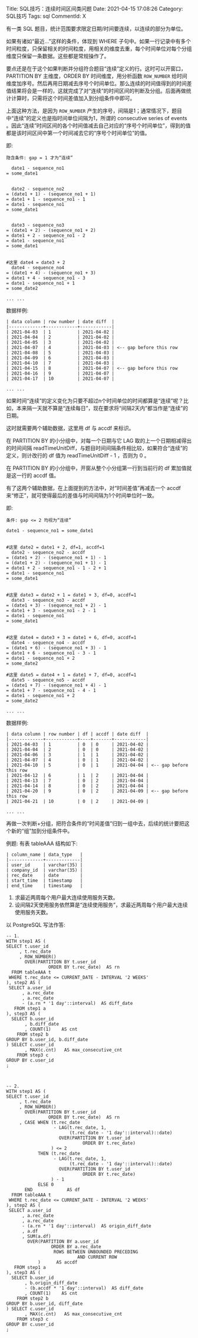 Title: SQL技巧：连续时间区间类问题
Date: 2021-04-15 17:08:26
Category: SQL技巧
Tags: sql
CommentId: X

有一类 SQL 题目，统计范围要求限定日期/时间要连续，以连续的部分为单位。


<!-- PELICAN_END_SUMMARY -->


如果有诸如“最近...”这样的条件，体现到 WHERE 子句中。如果一行记录中有多个时间粒度，只保留相关的时间粒度，用相关的维度去重，每个时间单位对每个分组维度只保留一条数据。这些都是常规操作了。


要点还是在于这个如果判断并分组符合题目“连续”定义的行。这时可以开窗口，PARTITION BY 主维度，ORDER BY 时间维度，用分析函数 `ROW_NUMBER` 给时间维度加序号。然后再用日期减去<span class="emp-text">序号个</span>时间单位。那么连续的时间值得到的<span class="emp-text">时间差值</span>结果将会是一样的，这就完成了对“连续”的时间区间的判断及分组。后面再做统计计算时，只需将这个时间差值加入到分组条件中即可。


上面这种方法，是因为 `ROW_NUMBER` 产生的序号，间隔是1；通常情况下，题目中“连续”的定义也是指时间单位间隔为1，所谓的 consecutive series of events 。因此“连续”时间区间的各个时间值减去自己对应的“序号个时间单位”，得到的值都是该时间区间中第一个时间减去它的“序号个时间单位”的值。

即:

```
隐含条件: gap = 1 才为“连续”

  date1 - sequence_no1
= some_date1


  date2 - sequence_no2
= (date1 + 1) - (sequence_no1 + 1)
= date1 + 1 - sequence_no1 - 1
= date1 - sequence_no1
= some_date1


  date3 - sequence_no3
= (date1 + 2) - (sequence_no1 + 2)
= date1 + 2 - sequence_no1 - 2
= date1 - sequence_no1
= some_date1


#这里 date4 = date3 + 2
  date4 - sequence_no4
= (date1 + 4) - (sequence_no1 + 3)
= date1 + 4 - sequence_no1 - 3
= date1 - sequence_no1 + 1
= some_date2

... ...
```


数据样例:

```
| data column | row number | date diff  |
|-------------+------------+------------|
| 2021-04-03  | 1          | 2021-04-02 |
| 2021-04-04  | 2          | 2021-04-02 |
| 2021-04-05  | 3          | 2021-04-02 |
| 2021-04-07  | 4          | 2021-04-03 | <-- gap before this row
| 2021-04-08  | 5          | 2021-04-03 |
| 2021-04-09  | 6          | 2021-04-03 |
| 2021-04-10  | 7          | 2021-04-03 |
| 2021-04-15  | 8          | 2021-04-07 | <-- gap before this row
| 2021-04-16  | 9          | 2021-04-07 |
| 2021-04-17  | 10         | 2021-04-07 |

... ...
```


如果时间“连续”的定义变化为只要不超过n个时间单位的时间都算是“连续”呢？比如，本来隔一天就不算是“连续每日”，现在要求将“间隔2天内”都当作是“连续”的日期。

这时就需要两个辅助数据，这里用 df 与 accdf 来标识。

在 PARTITION BY 的小分组中，对每一个日期与它 LAG 取的上一个日期相减得出的时间间隔 readTimeUnitDiff，与题目时间间隔条件相比较，如果符合“连续”的定义，则计改行的 df 值为 readTimeUnitDiff - 1 ，否则为 0 。

在 PARTITION BY 的小分组中，开窗从整个小分组第一行到当前行的 df 累加值就是这一行的 accdf 值。

有了这两个辅助数据，在上面提到的方法中，对“时间差值”再减去一个 accdf 来“修正”，就可使得最后的差值与时间间隔为1个时间单位时一致。

即:

```
条件: gap <= 2 均视为“连续”

date1 - sequence_no1 = some_date1


#这里 date2 = date1 + 2, df=1, accdf=1
  date2 - sequence_no2 - accdf
= (date1 + 2) - (sequence_no1 + 1) - 1
= (date1 + 2) - (sequence_no1 + 1) - 1
= date1 + 2 - sequence_no1 - 1 - 2 + 1
= date1 - sequence_no1
= some_date1


#这里 date3 = date2 + 1 = date1 + 3, df=0, accdf=1
  date3 - sequence_no3 - accdf
= (date1 + 3) - (sequence_no1 + 2) - 1
= date1 + 3 - sequence_no1 - 2 - 1
= date1 - sequence_no1
= some_date1


#这里 date4 = date3 + 3 = date1 + 6, df=0, accdf=1
  date4 - sequence_no4 - accdf
= (date1 + 6) - (sequence_no1 + 3) - 1
= date1 + 6 - sequence_no1 - 3 - 1
= date1 - sequence_no1 + 2
= some_date2

#这里 date5 = date4 + 1 = date1 + 7, df=0, accdf=1
  date5 - sequence_no5 - accdf
= (date1 + 7) - (sequence_no1 + 4) - 1
= date1 + 7 - sequence_no1 - 4 - 1
= date1 - sequence_no1 + 2
= some_date2

... ...
```


数据样例:

```
| data column | row number | df | accdf | date diff  |
|-------------+------------+----+-------+------------|
| 2021-04-03  | 1          | 0  | 0     | 2021-04-02 |
| 2021-04-04  | 2          | 0  | 0     | 2021-04-02 |
| 2021-04-06  | 3          | 1  | 1     | 2021-04-02 |
| 2021-04-07  | 4          | 0  | 1     | 2021-04-02 |
| 2021-04-10  | 5          | 0  | 1     | 2021-04-04 | <-- gap before this row
| 2021-04-12  | 6          | 1  | 2     | 2021-04-04 |
| 2021-04-13  | 7          | 0  | 2     | 2021-04-04 |
| 2021-04-14  | 8          | 0  | 2     | 2021-04-04 |
| 2021-04-20  | 9          | 0  | 2     | 2021-04-09 | <-- gap before this row
| 2021-04-21  | 10         | 0  | 2     | 2021-04-09 |

... ...
```


再做一次判断+分组，把符合条件的“时间差值”归到一组中去，后续的统计要把这个新的“组”加到分组条件中。


例题: 有表 tableAAA 结构如下:

```
| column_name | data_type   |
|-------------+-------------|
| user_id     | varchar(35) |
| company_id  | varchar(35) |
| rec_date    | date        | 
| start_time  | timestamp   |
| end_time    | timestamp   |
```

1. 求最近两周每个用户最大连续使用服务天数。
2. 设间隔2天使用服务依然算是“连续使用服务”，求最近两周每个用户最大连续使用服务天数。


以 PostgreSQL 写法作答:

```pgsql
-- 1.
WITH step1 AS (
SELECT t.user_id
     , t.rec_date
     , ROW_NUMBER()
       OVER(PARTITION BY t.user_id
                ORDER BY t.rec_date)  AS rn
  FROM tableAAA t
 WHERE t.rec_date <= CURRENT_DATE - INTERVAL '2 WEEKS'
), step2 AS (
 SELECT a.user_id
      , a.rec_date
      , a.rec_date
      - (a.rn * '1 day'::interval)  AS diff_date 
   FROM step1 a
), step3 AS (
  SELECT b.user_id
       , b.diff_date
       , COUNT(1)    AS cnt
    FROM step2 b 
GROUP BY b.user_id, b.diff_date
) SELECT c.user_id
       , MAX(c.cnt)   AS max_consecutive_cnt
    FROM step3 c
GROUP BY c.user_id
;



-- 2.
WITH step1 AS (
SELECT t.user_id
     , t.rec_date
     , ROW_NUMBER()
       OVER(PARTITION BY t.user_id
                ORDER BY t.rec_date)  AS rn
     , CASE WHEN (t.rec_date
                  - LAG(t.rec_date, 1,
                        (t.rec_date - '1 day'::interval)::date)
                    OVER(PARTITION BY t.user_id
                             ORDER BY t.rec_date)
                 ) <= 2
            THEN (t.rec_date
                  - LAG(t.rec_date, 1,
                        (t.rec_date - '1 day'::interval)::date)
                    OVER(PARTITION BY t.user_id
                             ORDER BY t.rec_date)
                 ) - 1
            ELSE 0
       END             AS df
  FROM tableAAA t
 WHERE t.rec_date <= CURRENT_DATE - INTERVAL '2 WEEKS'
), step2 AS ( 
 SELECT a.user_id
      , a.rec_date
      , a.rec_date
      - (a.rn * '1 day'::interval)  AS origin_diff_date 
      , a.df
      , SUM(a.df)
        OVER(PARTITION BY a.user_id
                 ORDER BY a.rec_date 
                  ROWS BETWEEN UNBOUNDED PRECEDING
                           AND CURRENT ROW
            )      AS accdf
   FROM step1 a
), step3 AS (
  SELECT b.user_id
       , b.origin_diff_date
       - (b.accdf * '1 day'::interval)  AS diff_date
       , COUNT(1)    AS cnt
    FROM step2 b
GROUP BY b.user_id, diff_date
) SELECT c.user_id
       , MAX(c.cnt)   AS max_consecutive_cnt
    FROM step3 c
GROUP BY c.user_id
;

```
